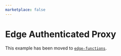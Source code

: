 ```yaml
---
marketplace: false
---
```


# Edge Authenticated Proxy

This example has been moved to [`edge-functions`](/edge-functions/authed-proxy).
